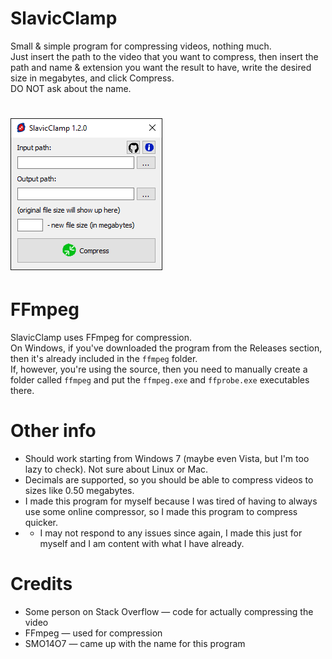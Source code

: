 # SlavicClamp
Small & simple program for compressing videos, nothing much.\
Just insert the path to the video that you want to compress, then insert the path and name & extension you want the result to have, write the desired size in megabytes, and click Compress.\
DO NOT ask about the name.

# <img src="https://github.com/vazhka-dolya/slavicclamp/blob/main/img/screenshot1_2.png?raw=true">

# FFmpeg
SlavicClamp uses FFmpeg for compression.\
On Windows, if you've downloaded the program from the Releases section, then it's already included in the `ffmpeg` folder.\
If, however, you're using the source, then you need to manually create a folder called `ffmpeg` and put the `ffmpeg.exe` and `ffprobe.exe` executables there.

# Other info
- Should work starting from Windows 7 (maybe even Vista, but I'm too lazy to check). Not sure about Linux or Mac.
- Decimals are supported, so you should be able to compress videos to sizes like 0.50 megabytes.
- I made this program for myself because I was tired of having to always use some online compressor, so I made this program to compress quicker.
- - I may not respond to any issues since again, I made this just for myself and I am content with what I have already.

# Credits
- Some person on Stack Overflow — code for actually compressing the video
- FFmpeg — used for compression
- SMO14O7 — came up with the name for this program
